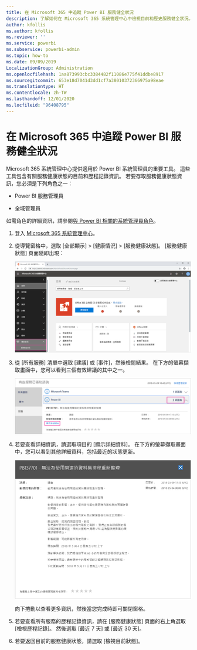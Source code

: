 ```yaml
---
title: 在 Microsoft 365 中追蹤 Power BI 服務健全狀況
description: 了解如何在 Microsoft 365 系統管理中心中檢視目前和歷史服務健全狀況。
author: kfollis
ms.author: kfollis
ms.reviewer: ''
ms.service: powerbi
ms.subservice: powerbi-admin
ms.topic: how-to
ms.date: 09/09/2019
LocalizationGroup: Administration
ms.openlocfilehash: 1aa873993cbc3384482f11086e775f41ddbe8917
ms.sourcegitcommit: 653e18d7041d3dd1cf7a38010372366975a98eae
ms.translationtype: HT
ms.contentlocale: zh-TW
ms.lasthandoff: 12/01/2020
ms.locfileid: "96408795"
---
```

# <a name="track-power-bi-service-health-in-microsoft-365"></a>在 Microsoft 365 中追蹤 Power BI 服務健全狀況

Microsoft 365 系統管理中心提供適用於 Power BI 系統管理員的重要工具。 這些工具包含有關服務健康狀態的目前和歷程記錄資訊。 若要存取服務健康狀態資訊，您必須是下列角色之一：

* Power BI 服務管理員

* 全域管理員

如需角色的詳細資訊，請參閱[與 Power BI 相關的系統管理員角色](service-admin-administering-power-bi-in-your-organization.md#administrator-roles-related-to-power-bi)。

1. 登入 [MIcrosoft 365 系統管理中心](https://portal.office.com/adminportal)。

1. 從導覽窗格中，選取 [全部顯示] >  [健康情況] >  [服務健康狀態]。 [服務健康狀態] 頁面隨即出現：

    ![Microsoft 365 系統管理中心已標示 [健康狀態] 和 [服務健康情況] 選項的螢幕擷取畫面。](media/service-admin-health/service-health-tile.png)

1. 從 [所有服務] 清單中選取 [建議] 或 [事件]，然後檢閱結果。 在下方的螢幕擷取畫面中，您可以看到三個有效建議的其中之一。

    ![[服務健康狀態] 頁面已標示三個 Power BI 建議和 [顯示詳細資料] 選項的螢幕擷取畫面。](media/service-admin-health/active-advisories.png)

1. 若要查看詳細資訊，請選取項目的 [顯示詳細資料]。 在下方的螢幕擷取畫面中，您可以看到其他詳細資料，包括最近的狀態更新。

    ![通報詳細資料的螢幕擷取畫面，其中顯示其他資訊。](media/service-admin-health/advisory-details.png)

    向下捲動以查看更多資訊，然後當您完成時即可關閉窗格。

1. 若要查看所有服務的歷程記錄資訊，請在 [服務健康狀態] 頁面的右上角選取 [檢視歷程記錄]。 然後選取 [最近 7 天] 或 [最近 30 天]。 

1. 若要返回目前的服務健康狀態，請選取 [檢視目前狀態]。